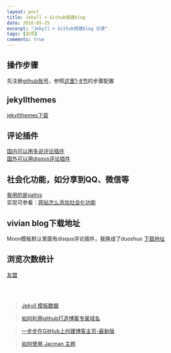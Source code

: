 ```yaml
---
layout: post
title: Jekyll + Github搭建blog
date: 2016-05-25
excerpt: "Jekyll + Github搭建blog 记录"
tags: [杂项]
comments: true
---
```


## 操作步骤
先注册[github账号](https://github.com/)，参照[这里1-8节](http://blog.csdn.net/renfufei/article/details/37725057/)的步骤配置


## jekyllthemes
[jekyllthemes下载](http://jekyllthemes.org/)


## 评论插件
[国内可以用多说评论插件](http://duoshuo.com/)<br/>
[国外可以用disqus评论插件](https://disqus.com/)

## 社会化功能，如分享到QQ、微信等
[我用的是jiathis](http://www.jiathis.com/)<br/>
实现可参看：[网站怎么添加社会化功能](http://jingyan.baidu.com/article/f79b7cb37cfc239145023e45.html)

## vivian blog下载地址
Moon模板默认里面有disqus评论插件，我换成了duoshuo
[下载地址](https://github.com/vivianking6855/vivianking6855.github.io)

## 浏览次数统计
[友盟](https://i.umeng.com/user/products)


<br/><br/>
> [Jekyll 模板数据](http://havee.me/internet/2013-07/jekyll-template-data.html)

> [如何利用github打造博客专属域名](http://blog.csdn.net/lmj623565791/article/details/51319147)

> [一步步在GitHub上创建博客主页-最新版](http://blog.csdn.net/wave_1102/article/details/41548951 )

> [如何使用 Jacman 主题](http://simpleyyt.github.io/jekyll-jacman/jekyll/2015/09/20/how-to-use-jacman)
